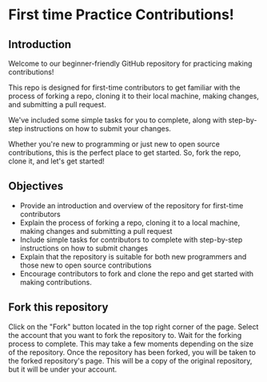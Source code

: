 
# First time Practice Contributions!

## Introduction
Welcome to our beginner-friendly GitHub repository for practicing making contributions!

This repo is designed for first-time contributors to get familiar with the process 
of forking a repo, cloning it to their local machine, making changes, 
and submitting a pull request. 


We've included some simple tasks for you to complete, 
along with step-by-step instructions on how to submit your changes.

Whether you're new to programming or just new to open source contributions, 
this is the perfect place to get started.
So, fork the repo, clone it, and let's get started!


## Objectives
* Provide an introduction and overview of the repository for first-time contributors
* Explain the process of forking a repo, cloning it to a local machine, making changes and submitting a pull request
* Include simple tasks for contributors to complete with step-by-step instructions on how to submit changes
* Explain that the repository is suitable for both new programmers and those new to open source contributions
* Encourage contributors to fork and clone the repo and get started with making contributions.



## Fork this repository
Click on the "Fork" button located in the top right corner of the page.
Select the account that you want to fork the repository to.
Wait for the forking process to complete. This may take a few moments depending on the size of the repository.
Once the repository has been forked, you will be taken to the forked repository's page. 
This will be a copy of the original repository, but it will be under your account.
